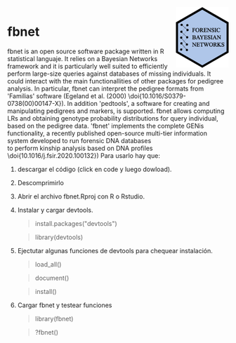 <img src="logo.png" align="right" width="120">

# fbnet
fbnet is an open source software package written in R statistical languaje.
It relies on a Bayesian Networks framework and it is particularly well suited
to efficiently perform large-size queries against databases of missing individuals.
It could interact with the main functionallities of other packages for pedigree analysis. 
In particular, fbnet can interpret the pedigree formats from 'Familias' software (Egeland et al. (2000)
\doi{10.1016/S0379-0738(00)00147-X}). In addition 'pedtools', a software for creating 
and manipulating pedigrees and markers, is supported. fbnet allows computing LRs
and obtaining genotype probability distributions for query individual, based on 
the pedigree data.
'fbnet' implements the complete GENis functionality, a recently published open-source 
multi-tier information system developed to run forensic DNA databases  
to perform kinship analysis based on DNA profiles \doi{10.1016/j.fsir.2020.100132})
Para usarlo hay que:
1) descargar el código (click en code y luego dowload).
2) Descomprimirlo
3) Abrir el archivo fbnet.Rproj con R o Rstudio.
4) Instalar y cargar devtools.
      > install.packages("devtools") 
      
      > library(devtools)
5) Ejectutar algunas funciones de devtools para chequear instalación.
      > load_all()

      > document()

      > install()
6) Cargar fbnet y testear funciones
      > library(fbnet)

      > ?fbnet()
